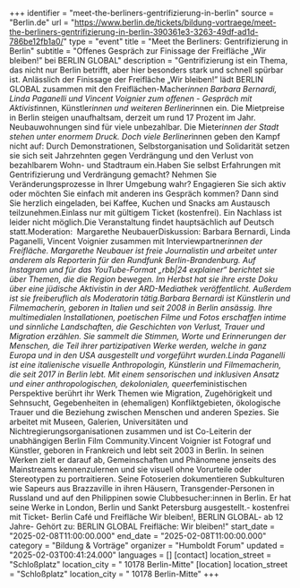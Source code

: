 +++
identifier = "meet-the-berliners-gentrifizierung-in-berlin"
source = "Berlin.de"
url = "https://www.berlin.de/tickets/bildung-vortraege/meet-the-berliners-gentrifizierung-in-berlin-390361e3-3263-49df-ad1d-786be12fb1a0/"
type = "event"
title = "Meet the Berliners: Gentrifizierung in Berlin"
subtitle = "Offenes Gespräch zur Finissage der Freifläche „Wir bleiben!” bei BERLIN GLOBAL"
description = "Gentrifizierung ist ein Thema, das nicht nur Berlin betrifft, aber hier besonders stark und schnell spürbar ist. Anlässlich der Finissage der Freifläche „Wir bleiben!” lädt BERLIN GLOBAL zusammen mit den Freiflächen-Macher*innen Barbara Bernardi, Linda Paganelli und Vincent Voignier zum offenen - Gespräch mit Aktivist*innen, Künstler*innen und weiteren Berliner*innen ein. Die Mietpreise in Berlin steigen unaufhaltsam, derzeit um rund 17 Prozent im Jahr. Neubauwohnungen sind für viele unbezahlbar. Die Mieter*innen der Stadt stehen unter enormem Druck. Doch viele Berliner*innen geben den Kampf nicht auf: Durch Demonstrationen, Selbstorganisation und Solidarität setzen sie sich seit Jahrzehnten gegen Verdrängung und den Verlust von bezahlbarem Wohn- und Stadtraum ein.Haben Sie selbst Erfahrungen mit Gentrifizierung und Verdrängung gemacht? Nehmen Sie Veränderungsprozesse in Ihrer Umgebung wahr? Engagieren Sie sich aktiv oder möchten Sie einfach mit anderen ins Gespräch kommen? Dann sind Sie herzlich eingeladen, bei Kaffee, Kuchen und Snacks am Austausch teilzunehmen.Einlass nur mit gültigem Ticket (kostenfrei). Ein Nachlass ist leider nicht möglich.Die Veranstaltung findet hauptsächlich auf Deutsch statt.Moderation:  Margarethe NeubauerDiskussion: Barbara Bernardi, Linda Paganelli, Vincent Voignier zusammen mit Interviewpartner*innen der Freifläche. Margarethe Neubauer ist freie Journalistin und arbeitet unter anderem als Reporterin für den Rundfunk Berlin-Brandenburg. Auf Instagram und für das YouTube-Format „rbb|24 explainer“ berichtet sie über Themen, die die Region bewegen. Im Herbst hat sie ihre erste Doku über eine jüdische Aktivistin in der ARD-Mediathek veröffentlicht. Außerdem ist sie freiberuflich als Moderatorin tätig.Barbara Bernardi ist Künstlerin und Filmemacherin, geboren in Italien und seit 2008 in Berlin ansässig. Ihre multimedialen Installationen, poetischen Filme und Fotos erschaffen intime und sinnliche Landschaften, die Geschichten von Verlust, Trauer und Migration erzählen. Sie sammelt die Stimmen, Worte und Erinnerungen der Menschen, die Teil ihrer partizipativen Werke werden, welche in ganz Europa und in den USA ausgestellt und vorgeführt wurden.Linda Paganelli ist eine italienische visuelle Anthropologin, Künstlerin und Filmemacherin, die seit 2017 in Berlin lebt. Mit einem sensorischen und inklusiven Ansatz und einer anthropologischen, dekolonialen, queer*feministischen Perspektive berührt ihr Werk Themen wie Migration, Zugehörigkeit und Sehnsucht, Gegebenheiten in (ehemaligen) Konfliktgebieten, ökologische Trauer und die Beziehung zwischen Menschen und anderen Spezies. Sie arbeitet mit Museen, Galerien, Universitäten und Nichtregierungsorganisationen zusammen und ist Co-Leiterin der unabhängigen Berlin Film Community.Vincent Voignier ist Fotograf und Künstler, geboren in Frankreich und lebt seit 2003 in Berlin. In seinen Werken zielt er darauf ab, Gemeinschaften und Phänomene jenseits des Mainstreams kennenzulernen und sie visuell ohne Vorurteile oder Stereotypen zu portraitieren. Seine Fotoserien dokumentieren Subkulturen wie Sapeurs aus Brazzaville in ihren Häusern, Transgender-Personen in Russland und auf den Philippinen sowie Clubbesucher:innen in Berlin. Er hat seine Werke in London, Berlin und Sankt Petersburg ausgestellt.- kostenfrei mit Ticket- Berlin Café und Freifläche Wir bleiben!, BERLIN GLOBAL- ab 12 Jahre- Gehört zu: BERLIN GLOBAL Freifläche: Wir bleiben!"
start_date = "2025-02-08T11:00:00.000"
end_date = "2025-02-08T11:00:00.000"
category = "Bildung & Vorträge"
organizer = "Humboldt Forum"
updated = "2025-02-03T00:41:24.000"
languages = []
[contact]
location_street = "Schloßplatz"
location_city = " 10178 Berlin-Mitte"
[location]
location_street = "Schloßplatz"
location_city = " 10178 Berlin-Mitte"
+++